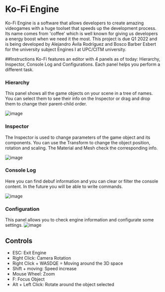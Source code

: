 # Ko-Fi Engine
Ko-Fi Engine is a software that allows developers to create amazing videogames with a huge toolset that speeds up the development process. Its name comes from 'coffee' which is well known for giving us developers a energy boost when we need it the most. This project is due Q1 2022 and is being developed by Alejandro Ávila Rodríguez and Bosco Barber Esbert for the university subject Engines I at UPC/CITM university.

##Instructions
Ko-Fi features an editor with 4 panels as of today: Hierarchy, Inspector, Console Log and Configurations. Each panel helps you perform a different task.

### Hierarchy
This panel shows all the game objects on your scene in a tree of names. You can select them to see their info on the Inspector or drag and drop them to change their parent-child order.

![image](https://user-images.githubusercontent.com/46872250/140808781-c9aaf7d7-93ed-4a1d-a470-cdc022a7bed0.png)

### Inspector
The Inspector is used to change parameters of the game object and its components. You can use the Transform to change the object position, rotation and scaling. The Material and Mesh check the corresponding info.

![image](https://user-images.githubusercontent.com/46872250/140808880-7cfd0ee3-0efb-4b7c-8a0b-f2d8fd44afe9.png)

### Console Log
Here you can find debuf information and you can clear or filter the console content. In the future you will be able to write commands.

![image](https://user-images.githubusercontent.com/46872250/140809019-ef19627a-9637-4f42-9b6f-deffc3415067.png)

### Configuration
This panel allows you to check engine information and configurate some settings.
![image](https://user-images.githubusercontent.com/46872250/140809174-0107c7be-972a-48c9-8e2e-4f723aab7485.png)

## Controls
- ESC: Exit Engine
- Right Click: Camera Rotation
- Right Click + WASDQE = Moving around the 3D space
- Shift + moving: Speed increase
- Mouse Wheel: Zoom
- F: Focus Object
- Alt + Left Click: Rotate around the object selected
